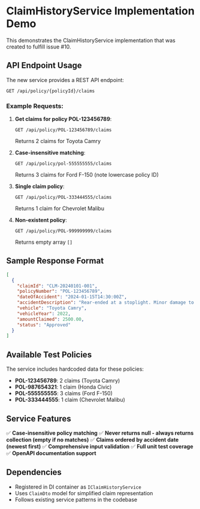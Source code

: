 # ClaimHistoryService Implementation Demo

This demonstrates the ClaimHistoryService implementation that was created to fulfill issue #10.

## API Endpoint Usage

The new service provides a REST API endpoint:

```
GET /api/policy/{policyId}/claims
```

### Example Requests:

1. **Get claims for policy POL-123456789**:
   ```
   GET /api/policy/POL-123456789/claims
   ```
   Returns 2 claims for Toyota Camry

2. **Case-insensitive matching**:
   ```
   GET /api/policy/pol-555555555/claims
   ```
   Returns 3 claims for Ford F-150 (note lowercase policy ID)

3. **Single claim policy**:
   ```
   GET /api/policy/POL-333444555/claims
   ```
   Returns 1 claim for Chevrolet Malibu

4. **Non-existent policy**:
   ```
   GET /api/policy/POL-999999999/claims
   ```
   Returns empty array `[]`

## Sample Response Format

```json
[
  {
    "claimId": "CLM-20240101-001",
    "policyNumber": "POL-123456789",
    "dateOfAccident": "2024-01-15T14:30:00Z",
    "accidentDescription": "Rear-ended at a stoplight. Minor damage to rear bumper.",
    "vehicle": "Toyota Camry",
    "vehicleYear": 2022,
    "amountClaimed": 2500.00,
    "status": "Approved"
  }
]
```

## Available Test Policies

The service includes hardcoded data for these policies:
- **POL-123456789**: 2 claims (Toyota Camry)
- **POL-987654321**: 1 claim (Honda Civic)  
- **POL-555555555**: 3 claims (Ford F-150)
- **POL-333444555**: 1 claim (Chevrolet Malibu)

## Service Features

✅ **Case-insensitive policy matching**
✅ **Never returns null - always returns collection (empty if no matches)**
✅ **Claims ordered by accident date (newest first)**
✅ **Comprehensive input validation**
✅ **Full unit test coverage**
✅ **OpenAPI documentation support**

## Dependencies

- Registered in DI container as `IClaimHistoryService`
- Uses `ClaimDto` model for simplified claim representation
- Follows existing service patterns in the codebase
